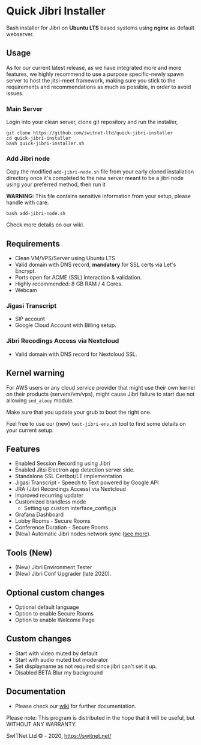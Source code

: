 # Quick Jibri Installer
Bash installer for Jibri on **Ubuntu LTS** based systems using **nginx** as default webserver.

## Usage
As for our current latest release, as we have integrated more and more features, we highly recommend to use a purpose specific-newly spawn server to host the jitsi-meet framework, making sure you stick to the requirements and recommendations as much as possible, in order to avoid issues.


### Main Server
Login into your clean server, clone git repository and run the installer,

```
git clone https://github.com/switnet-ltd/quick-jibri-installer
cd quick-jibri-installer
bash quick-jibri-installer.sh
```

### Add Jibri node

Copy the modified `add-jibri-node.sh` file from your early cloned installation directory once it's completed to the new server meant to be a jibri node using your preferred method, then run it

**WARNING:** This file contains sensitive information from your setup, please handle with care.

```
bash add-jibri-node.sh
```


Check more details on our wiki.

## Requirements
* Clean VM/VPS/Server using Ubuntu LTS
* Valid domain with DNS record, **mandatory** for SSL certs via Let's Encrypt.
* Ports open for ACME (SSL) interaction & validation.
* Highly recommended: 8 GB RAM / 4 Cores.
* Webcam

### Jigasi Transcript
* SIP account
* Google Cloud Account with Billing setup.

### Jibri Recodings Access via Nextcloud
* Valid domain with DNS record for Nextcloud SSL.

## Kernel warning
For AWS users or any cloud service provider that might use their own kernel on their products (servers/vm/vps), might cause Jibri failure to start due not allowing `snd_aloop` module.

Make sure that you update your grub to boot the right one.

Feel free to use our (new) `test-jibri-env.sh` tool to find some details on your current setup.

## Features
* Enabled Session Recording using Jibri
* Enabled Jitsi Electron app detection server side.
* Standalone SSL Certbot/LE implementation
* Jigasi Transcript - Speech to Text powered by Google API
* JRA (Jibri Recordings Access) via Nextcloud
* Improved recurring updater
* Customized brandless mode
  * Setting up custom interface_config.js
* Grafana Dashboard
* Lobby Rooms - Secure Rooms
* Conference Duration - Secure Rooms
* (New) Automatic Jibri nodes network sync ([see more](https://github.com/switnet-ltd/quick-jibri-installer/wiki/Setup-and-Jibri-Nodes)).

## Tools (New)
* (New) Jibri Environment Tester
 * (New) Jibri Conf Upgrader (late 2020).

## Optional custom changes
* Optional default language
* Option to enable Secure Rooms
* Option to enable Welcome Page

## Custom changes
* Start with video muted by default
* Start with audio muted but moderator
* Set displayname as not required since jibri can't set it up.
* Disabled BETA Blur my background

## Documentation
* Please check our [wiki](https://github.com/switnet-ltd/quick-jibri-installer/wiki) for further documentation.

Please note: This program is distributed in the hope that it will be useful, but WITHOUT ANY WARRANTY.

SwITNet Ltd © - 2020, https://switnet.net/
